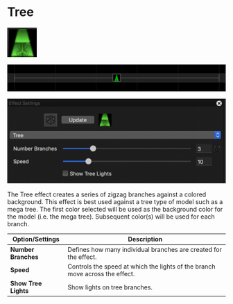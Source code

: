 # Tree

![Icon](<../../.gitbook/assets/image (923).png>)

![Sequencer Grid](<../../.gitbook/assets/image (1072).png>)

![](<../../.gitbook/assets/image (949).png>)

The Tree effect creates a series of zigzag branches against a colored background. This effect is best used against a tree type of model such as a mega tree. The first color selected will be used as the background color for the model (i.e. the mega tree). Subsequent color(s) will be used for each branch.

| Option/Settings      | Description                                                                  |
| -------------------- | ---------------------------------------------------------------------------- |
| **Number Branches**  | Defines how many individual branches are created for the effect.             |
| **Speed**            | Controls the speed at which the lights of the branch move across the effect. |
| **Show Tree Lights** | Show lights on tree branches.                                                |
